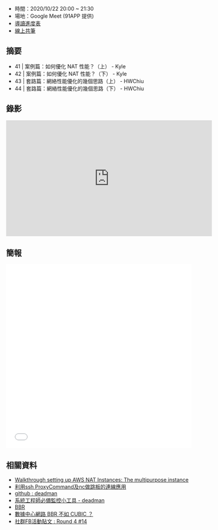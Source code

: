 
* 時間：2020/10/22 20:00 ~ 21:30 
* 場地：Google Meet (91APP 提供)
* [導讀進度表](https://lds.guru/9tzsrm)
* [線上共筆](https://hackmd.io/6kwADc27TQ2GfOb72W9wNg)

## 摘要

* 41 | 案例篇：如何優化 NAT 性能？（上） - Kyle
* 42 | 案例篇：如何優化 NAT 性能？（下） - Kyle
* 43 | 套路篇：網絡性能優化的幾個思路（上） - HWChiu
* 44 | 套路篇：網絡性能優化的幾個思路（下） - HWChiu

## 錄影

<iframe width="560" height="315" src="https://www.youtube.com/embed/dNoLzpXCJcc" frameborder="0" allow="accelerometer; autoplay; clipboard-write; encrypted-media; gyroscope; picture-in-picture" allowfullscreen></iframe>

## 簡報

<embed src="/pdf/Linux/43_44_network_performance_optimization.pdf" type="application/pdf" width="100%" height="500px" />


## 相關資料

* [Walkthrough setting up AWS NAT Instances: The multipurpose instance](https://medium.com/@rakeshkanagaraj1990/aws-nat-instance-bb0911ba19d5)
* [利用ssh ProxyCommand及nc做跳板的連線應用](https://shazi.info/%E5%88%A9%E7%94%A8ssh-proxycommand%E5%8F%8Anc%E5%81%9A%E8%B7%B3%E6%9D%BF%E7%9A%84%E9%80%A3%E7%B7%9A%E6%87%89%E7%94%A8/)
* [github : deadman](https://github.com/upa/deadman)
* [系統工程師必備監控小工具 - deadman](https://blog.pichuang.com.tw/20200423-deadman/?fbclid=IwAR1g_4Th0fkszSaxWyZpi1U805frUp8T5QAXbmK8wik4hR6pm4Ezyb3jzbM)  
* [BBR](https://medium.com/kaito-blog-%E6%B5%B7%E6%96%97%E6%A8%A3-%E3%81%AE-it%E5%AE%85/google-bbr-e39e0df69e3b)
* [數據中心網路 BBR 不如 CUBIC ？](https://kernel.taobao.org/2019/11/bbr-vs-cubic-in-datacenter-network/?fbclid=IwAR1qAgF6LETyUUoB2egD8mgHIuuO1Yj6gCnfud_IoxlzDGJVCw6E5vsMqCo)
* [社群FB活動貼文 : Round 4 #14](https://www.facebook.com/groups/sre.taiwan/permalink/1843551249144104/)